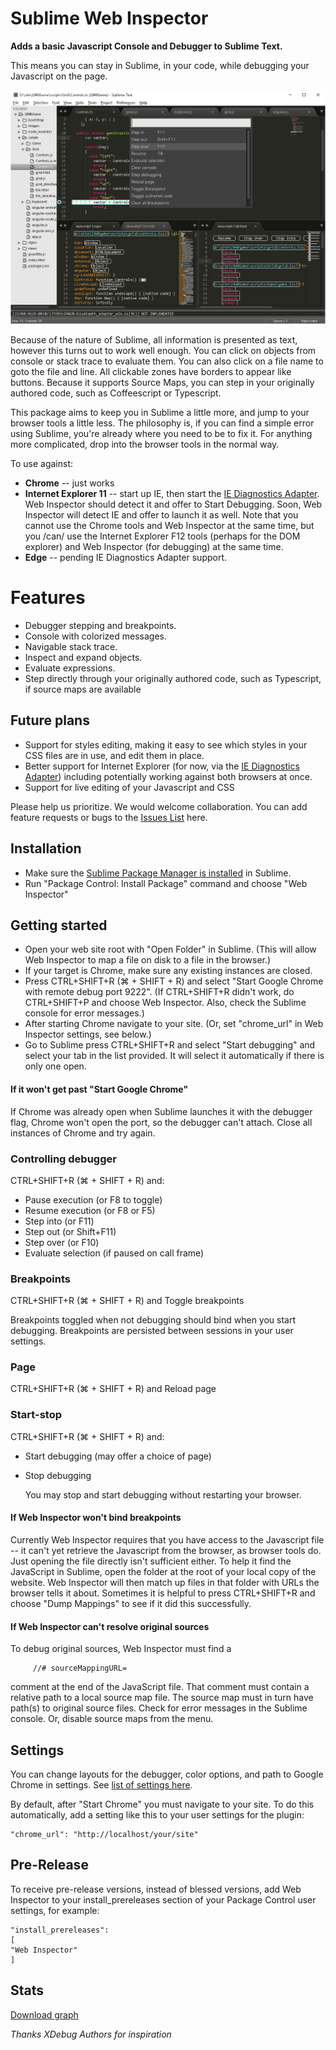 ﻿# Sublime Web Inspector

__Adds a basic Javascript Console and Debugger to Sublime Text.__ 

This means you can stay in Sublime, in your code, while debugging your Javascript on the page.

![](overview.jpg?raw=true)

Because of the nature of Sublime, all information is presented as text, however this turns out to work well enough. You can click on objects from console or stack trace to evaluate them. You can also click on a file name to goto the file and line. All clickable zones have borders to appear like buttons. Because it supports Source Maps, you can step in your originally authored code, such as Coffeescript or Typescript.

This package aims to keep you in Sublime a little more, and jump to your browser tools a little less. The philosophy is, if you can find a simple error using Sublime, you're already where you need to be to fix it. For anything more complicated, drop into the browser tools in the normal way.

To use against:

* __Chrome__ -- just works
* __Internet Explorer 11__ -- start up IE, then start the [IE Diagnostics Adapter](https://github.com/Microsoft/IEDiagnosticsAdapter/releases). Web Inspector should detect it and offer to Start Debugging. Soon, Web Inspector will detect IE and offer to launch it as well. Note that you cannot use the Chrome tools and Web Inspector at the same time, but you /can/ use the Internet Explorer F12 tools (perhaps for the DOM explorer) and Web Inspector (for debugging) at the same time.
* __Edge__ -- pending IE Diagnostics Adapter support.

# Features
- Debugger stepping and breakpoints.
- Console with colorized messages.
- Navigable stack trace.
- Inspect and expand objects.
- Evaluate expressions.
- Step directly through your originally authored code, such as Typescript, if source maps are available

## Future plans

* Support for styles editing, making it easy to see which styles in your CSS files are in use, and edit them in place. 
* Better support for Internet Explorer (for now, via the [IE Diagnostics Adapter](https://github.com/Microsoft/IEDiagnosticsAdapter/releases)) including potentially working against both browsers at once. 
* Support for live editing of your Javascript and CSS

Please help us prioritize. We would welcome collaboration. You can add feature requests or bugs to the [Issues List](https://github.com/sokolovstas/SublimeWebInspector/issues) here.

## Installation
* Make sure the [Sublime Package Manager is installed](https://packagecontrol.io/installation) in Sublime.
* Run "Package Control: Install Package" command and choose "Web Inspector"

## Getting started
- Open your web site root with "Open Folder" in Sublime. (This will allow Web Inspector to map a file on disk to a file in the browser.)
- If your target is Chrome, make sure any existing instances are closed.
- Press CTRL+SHIFT+R (⌘ + SHIFT + R) and select "Start Google Chrome with remote debug port 9222". (If CTRL+SHIFT+R didn't work, do CTRL+SHIFT+P and choose Web Inspector. Also, check the Sublime console for error messages.)
- After starting Chrome navigate to your site. (Or, set "chrome_url" in Web Inspector settings, see below.)
- Go to Sublime press CTRL+SHIFT+R and select "Start debugging" and select your tab in the list provided. It will select it automatically if there is only one open.

#### If it won't get past "Start Google Chrome"
If Chrome was already open when Sublime launches it with the debugger flag, Chrome won't open the port, so the debugger can't attach. Close all instances of Chrome and try again. 
 
### Controlling debugger
CTRL+SHIFT+R (⌘ + SHIFT + R) and:
- Pause execution (or F8 to toggle)
- Resume execution (or F8 or F5)
- Step into (or F11)
- Step out (or Shift+F11)
- Step over (or F10)
- Evaluate selection (if paused on call frame)

### Breakpoints
CTRL+SHIFT+R (⌘ + SHIFT + R) and Toggle breakpoints

Breakpoints toggled when not debugging should bind when you start debugging. Breakpoints are persisted between sessions in your user settings.

### Page
CTRL+SHIFT+R (⌘ + SHIFT + R) and Reload page

### Start-stop
CTRL+SHIFT+R (⌘ + SHIFT + R) and:
- Start debugging (may offer a choice of page)
- Stop debugging

  You may stop and start debugging without restarting your browser.

#### If Web Inspector won't bind breakpoints
Currently Web Inspector requires that you have access to the Javascript file -- it can't yet retrieve the Javascript from the browser, as browser tools do. Just opening the file directly isn't sufficient either. To help it find the JavaScript in Sublime, open the folder at the root of your local copy of the website. Web Inspector will then match up files in that folder with URLs the browser tells it about. Sometimes it is helpful to press CTRL+SHIFT+R and choose "Dump Mappings" to see if it did this successfully. 

#### If Web Inspector can't resolve original sources
To debug original sources, Web Inspector must find a 

         //# sourceMappingURL=

comment at the end of the JavaScript file. That comment must contain a relative path to a local source map file. The source map must in turn have path(s) to original source files. Check for error messages in the Sublime console. Or, disable source maps from the menu.

## Settings
You can change layouts for the debugger, color options, and path to Google Chrome in settings. See [list of settings here](https://github.com/sokolovstas/SublimeWebInspector/wiki/User-Settings).

By default, after "Start Chrome" you must navigate to your site. To do this automatically, add a setting like this to your user settings for the plugin:

	"chrome_url": "http://localhost/your/site"

## Pre-Release
To receive pre-release versions, instead of blessed versions, add Web Inspector to your install_prereleases section of your Package Control user settings, for example:

	"install_prereleases":
	[
	"Web Inspector"
	]

## Stats
[Download graph](https://packagecontrol.io/packages/Web%20Inspector)

*Thanks XDebug Authors for inspiration*